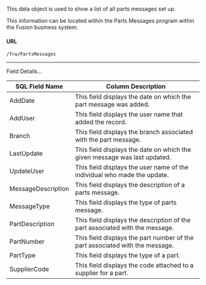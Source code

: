 
This data object is used to show a list of all parts messages set up.

This information can be located within the Parts Messages program within the Fusion business system.

 
#### URL 
```
/frw/PartsMessages
``` 
 <hr>
Field Details...

| **SQL Field Name** | **Column Description**                                                       |
|---|---|
| AddDate            | This field displays the date on which the part message was added.            |
| AddUser            | This field displays the user name that added the record.                     |
| Branch             | This field displays the branch associated with the part message.             |
| LastUpdate         | This field displays the date on which the given message was last updated.    |
| UpdateUser         | This field displays the user name of the individual who made the update.     |
| MessageDescription | This field displays the description of a parts message.                      |
| MessageType        | This field displays the type of parts message.                               |
| PartDescription    | This field displays the description of the part associated with the message. |
| PartNumber         | This field displays the part number of the part associated with the message. |
| PartType           | This field displays the type of a part.                                      |
| SupplierCode       | This field displays the code attached to a supplier for a part.              |
